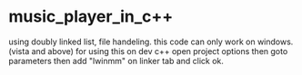 # music_player_in_c++
using doubly linked list, file handeling. 
this code can only work on windows.(vista and above)
for using this on dev c++ open project options then goto parameters then add "lwinmm" on linker tab and click ok.
